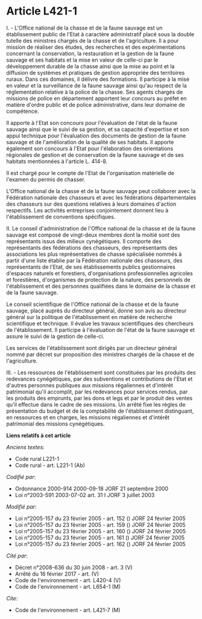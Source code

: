 # Article L421-1

I. - L'Office national de la chasse et de la faune sauvage est un établissement public de l'Etat à caractère administratif
placé sous la double tutelle des ministres chargés de la chasse et de l'agriculture. Il a pour mission de réaliser des
études, des recherches et des expérimentations concernant la conservation, la restauration et la gestion de la faune sauvage
et ses habitats et la mise en valeur de celle-ci par le développement durable de la chasse ainsi que la mise au point et la
diffusion de systèmes et pratiques de gestion appropriée des territoires ruraux. Dans ces domaines, il délivre des
formations. Il participe à la mise en valeur et la surveillance de la faune sauvage ainsi qu'au respect de la réglementation
relative à la police de la chasse. Ses agents chargés de missions de police en département apportent leur concours au préfet
en matière d'ordre public et de police administrative, dans leur domaine de compétence.

Il apporte à l'Etat son concours pour l'évaluation de l'état de la faune sauvage ainsi que le suivi de sa gestion, et sa
capacité d'expertise et son appui technique pour l'évaluation des documents de gestion de la faune sauvage et de
l'amélioration de la qualité de ses habitats. Il apporte également son concours à l'Etat pour l'élaboration des orientations
régionales de gestion et de conservation de la faune sauvage et de ses habitats mentionnées à l'article L. 414-8.

Il est chargé pour le compte de l'Etat de l'organisation matérielle de l'examen du permis de chasser.

L'Office national de la chasse et de la faune sauvage peut collaborer avec la Fédération nationale des chasseurs et avec les
fédérations départementales des chasseurs sur des questions relatives à leurs domaines d'action respectifs. Les activités
entreprises conjointement donnent lieu à l'établissement de conventions spécifiques.

II. Le conseil d'administration de l'Office national de la chasse et de la faune sauvage est composé de vingt-deux membres
dont la moitié sont des représentants issus des milieux cynégétiques. Il comporte des représentants des fédérations des
chasseurs, des représentants des associations les plus représentatives de chasse spécialisée nommés à partir d'une liste
établie par la Fédération nationale des chasseurs, des représentants de l'Etat, de ses établissements publics gestionnaires
d'espaces naturels et forestiers, d'organisations professionnelles agricoles et forestières, d'organismes de protection de la
nature, des personnels de l'établissement et des personnes qualifiées dans le domaine de la chasse et de la faune sauvage.

Le conseil scientifique de l'Office national de la chasse et de la faune sauvage, placé auprès du directeur général, donne
son avis au directeur général sur la politique de l'établissement en matière de recherche scientifique et technique. Il
évalue les travaux scientifiques des chercheurs de l'établissement. Il participe à l'évaluation de l'état de la faune sauvage
et assure le suivi de la gestion de celle-ci.

Les services de l'établissement sont dirigés par un directeur général nommé par décret sur proposition des ministres chargés
de la chasse et de l'agriculture.

III. - Les ressources de l'établissement sont constituées par les produits des redevances cynégétiques, par des subventions
et contributions de l'Etat et d'autres personnes publiques aux missions régaliennes et d'intérêt patrimonial qu'il accomplit,
par les redevances pour services rendus, par les produits des emprunts, par les dons et legs et par le produit des ventes
qu'il effectue dans le cadre de ses missions. Un arrêté fixe les règles de présentation du budget et de la comptabilité de
l'établissement distinguant, en ressources et en charges, les missions régaliennes et d'intérêt patrimonial des missions
cynégétiques.

**Liens relatifs à cet article**

_Anciens textes_:

  - Code rural L221-1
  - Code rural - art. L221-1 (Ab)

_Codifié par_:

  - Ordonnance 2000-914 2000-09-18 JORF 21 septembre 2000
  - Loi n°2003-591 2003-07-02 art. 31 I JORF 3 juillet 2003

_Modifié par_:

  - Loi n°2005-157 du 23 février 2005 - art. 152 () JORF 24 février 2005
  - Loi n°2005-157 du 23 février 2005 - art. 159 () JORF 24 février 2005
  - Loi n°2005-157 du 23 février 2005 - art. 160 () JORF 24 février 2005
  - Loi n°2005-157 du 23 février 2005 - art. 161 () JORF 24 février 2005
  - Loi n°2005-157 du 23 février 2005 - art. 162 () JORF 24 février 2005

_Cité par_:

  - Décret n°2008-636 du 30 juin 2008 - art. 3 (V)
  - Arrêté du 16 février 2017 - art. (V)
  - Code de l'environnement - art. L420-4 (V)
  - Code de l'environnement - art. L654-1 (M)

_Cite_:

  - Code de l'environnement - art. L421-7 (M)
